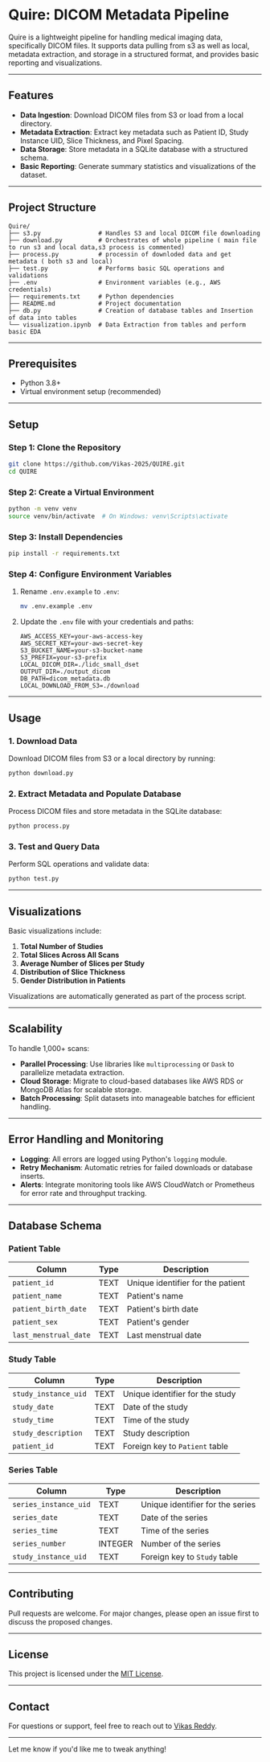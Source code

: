 # Quire: DICOM Metadata Pipeline

Quire is a lightweight pipeline for handling medical imaging data, specifically DICOM files. It supports data pulling from s3 as well as local, metadata extraction, and storage in a structured format, and provides basic reporting and visualizations.

---

## Features
- **Data Ingestion**: Download DICOM files from S3 or load from a local directory.
- **Metadata Extraction**: Extract key metadata such as Patient ID, Study Instance UID, Slice Thickness, and Pixel Spacing.
- **Data Storage**: Store metadata in a SQLite database with a structured schema.
- **Basic Reporting**: Generate summary statistics and visualizations of the dataset.

---

## Project Structure
```
Quire/
├── s3.py                # Handles S3 and local DICOM file downloading
├── download.py          # Orchestrates of whole pipeline ( main file to run s3 and local data,s3 process is commented)
├── process.py           # processin of downloded data and get metadata ( both s3 and local)
├── test.py              # Performs basic SQL operations and validations
├── .env                 # Environment variables (e.g., AWS credentials)
├── requirements.txt     # Python dependencies
├── README.md            # Project documentation
├── db.py                # Creation of database tables and Insertion of data into tables
└── visualization.ipynb  # Data Extraction from tables and perform basic EDA
```

---

## Prerequisites
- Python 3.8+
- Virtual environment setup (recommended)

---

## Setup

### Step 1: Clone the Repository
```bash
git clone https://github.com/Vikas-2025/QUIRE.git
cd QUIRE
```

### Step 2: Create a Virtual Environment
```bash
python -m venv venv
source venv/bin/activate  # On Windows: venv\Scripts\activate
```

### Step 3: Install Dependencies
```bash
pip install -r requirements.txt
```

### Step 4: Configure Environment Variables
1. Rename `.env.example` to `.env`:
   ```bash
   mv .env.example .env
   ```
2. Update the `.env` file with your credentials and paths:
   ```env
   AWS_ACCESS_KEY=your-aws-access-key
   AWS_SECRET_KEY=your-aws-secret-key
   S3_BUCKET_NAME=your-s3-bucket-name
   S3_PREFIX=your-s3-prefix
   LOCAL_DICOM_DIR=./lidc_small_dset
   OUTPUT_DIR=./output_dicom
   DB_PATH=dicom_metadata.db
   LOCAL_DOWNLOAD_FROM_S3=./download
   ```

---

## Usage

### 1. Download Data
Download DICOM files from S3 or a local directory by running:
```bash
python download.py
```

### 2. Extract Metadata and Populate Database
Process DICOM files and store metadata in the SQLite database:
```bash
python process.py
```

### 3. Test and Query Data
Perform SQL operations and validate data:
```bash
python test.py
```

---

## Visualizations
Basic visualizations include:
1. **Total Number of Studies**
2. **Total Slices Across All Scans**
3. **Average Number of Slices per Study**
4. **Distribution of Slice Thickness**
5. **Gender Distribution in Patients**

Visualizations are automatically generated as part of the process script.

---

## Scalability
To handle 1,000+ scans:
- **Parallel Processing**: Use libraries like `multiprocessing` or `Dask` to parallelize metadata extraction.
- **Cloud Storage**: Migrate to cloud-based databases like AWS RDS or MongoDB Atlas for scalable storage.
- **Batch Processing**: Split datasets into manageable batches for efficient handling.

---

## Error Handling and Monitoring
- **Logging**: All errors are logged using Python's `logging` module.
- **Retry Mechanism**: Automatic retries for failed downloads or database inserts.
- **Alerts**: Integrate monitoring tools like AWS CloudWatch or Prometheus for error rate and throughput tracking.

---

## Database Schema
### Patient Table
| Column              | Type   | Description                        |
|---------------------|--------|------------------------------------|
| `patient_id`        | TEXT   | Unique identifier for the patient |
| `patient_name`      | TEXT   | Patient's name                    |
| `patient_birth_date`| TEXT   | Patient's birth date              |
| `patient_sex`       | TEXT   | Patient's gender                  |
| `last_menstrual_date`| TEXT  | Last menstrual date               |

### Study Table
| Column               | Type   | Description                        |
|----------------------|--------|------------------------------------|
| `study_instance_uid` | TEXT   | Unique identifier for the study    |
| `study_date`         | TEXT   | Date of the study                 |
| `study_time`         | TEXT   | Time of the study                 |
| `study_description`  | TEXT   | Study description                 |
| `patient_id`         | TEXT   | Foreign key to `Patient` table    |

### Series Table
| Column               | Type   | Description                        |
|----------------------|--------|------------------------------------|
| `series_instance_uid`| TEXT   | Unique identifier for the series   |
| `series_date`        | TEXT   | Date of the series                |
| `series_time`        | TEXT   | Time of the series                |
| `series_number`      | INTEGER| Number of the series              |
| `study_instance_uid` | TEXT   | Foreign key to `Study` table      |

---

## Contributing
Pull requests are welcome. For major changes, please open an issue first to discuss the proposed changes.

---

## License
This project is licensed under the [MIT License](LICENSE).

---

## Contact
For questions or support, feel free to reach out to [Vikas Reddy](mailto:your-email@example.com).

---

Let me know if you'd like me to tweak anything!
